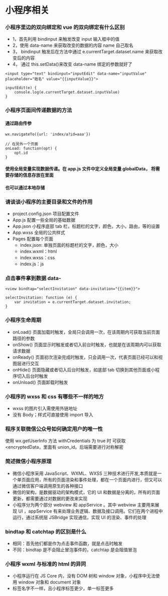 # 小程序相关

### 小程序里边的双向绑定和 vue 的双向绑定有什么区别

-   1，首先利用 bindinput 来触发改变 input 输入框中的值
-   2，使用 data-name 来获取改变的数据的内容 name 自己取名
-   3， bindinput 触发后在方法中通过 e.currentTarget.dataset.name 来获取改变后的内容
-   4， 通过 this.setData()来改变 data-name 绑定的参数就好了

```
<input type="text" bindinput="inputEdit" data-name="inputValue" placeholder="姓名" value="{{inputValue}}">

inputEdit(e) {
    console.log(e.currentTarget.dataset.inputValue)
}
```

### 小程序页面间传递数据的方法

#### 通过路由传参

```
wx.navigateTo({url: 'index/a?id=aaa'})

// 在另外一个页面
onLoad: function(opt) {
    opt.id
}
```

#### 使用全局变量实现数据传递。在 app.js 文件中定义全局变量 globalData， 将需要存储的信息存放在里面

#### 也可以通过本地存储

### 请谈谈小程序的主要目录和文件的作用

-   project.config.json 项目配置文件
-   App.js 配置一些全局的基础数据
-   App.json 小程序底部 tab 栏，标题栏的文字，颜色，大小，路由，等的设置
-   App.wxss 全局的公共样式
-   Pages 配置每个页面
    -   index.json: 单独页面的标题栏的文字，颜色，大小
    -   index.wxml：html
    -   index.wxss：css
    -   index.js：js

### 点击事件拿到数据 data-

```
<view bindtap="selectInvitation" data-invitation="{{item}}">

selectInvitation: function (e) {
    var invitation = e.currentTarget.dataset.invitation;
}
```

### 小程序生命周期

-   onLoad() 页面加载时触发，全局只会调用一次，在该周期内可获取当前页面路径的参数
-   onShow() 页面显示时触发或者切入前台时触发，也就是在该周期内可以获取请求数据
-   onReady() 页面初次渲染完成时触发，只会调用一次，代表页面已经可以和视图层进行交互
-   onHide() 页面隐藏或者切入后台时触发，如底部 tab 切换到其他页面或小程序切入后台时触发
-   onUnload() 页面卸载时触发

### 小程序的 wxss 和 css 有哪些不一样的地方

-   wxss 的图片引入需使用外链地址
-   没有 Body；样式可直接使用 import 导入

### 程序关联微信公众号如何确定用户的唯一性

使用 wx.getUserInfo 方法 withCredentials 为 true 时 可获取 \<encryptedData，里面有 union_id。后端需要进行对称解密

### 简述微信小程序原理

-   微信小程序采用 JavaScript、WXML、WXSS 三种技术进行开发,本质就是一个单页面应用，所有的页面渲染和事件处理，都在一个页面内进行，但又可以通过微信客户端调用原生的各种接口
-   微信的架构，是数据驱动的架构模式，它的 UI 和数据是分离的，所有的页面更新，都需要通过对数据的更改来实现
-   小程序分为两个部分 webview 和 appService 。其中 webview 主要用来展现 UI ，appService 有来处理业务逻辑、数据及接口调用。它们在两个进程中运行，通过系统层 JSBridge 实现通信，实现 UI 的渲染、事件的处理

### bindtap 和 catchtap 的区别是什么

-   相同：首先他们都是作为点击事件函数，就是点击时触发
-   不同：bindtap 是不会阻止冒泡事件的，catchtap 是会阻值冒泡

### 小程序 wxml 与标准的 html 的异同

-   小程序运行在 JS Core 内，没有 DOM 树和 window 对象，小程序中无法使用 window 对象和 document 对象
-   标签名字不一样，且小程序标签更少，单一标签更多
